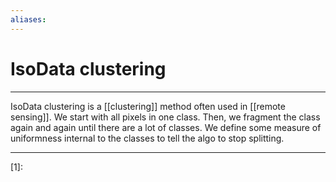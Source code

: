 ```yaml
---
aliases: 
---
```

# IsoData clustering
---
IsoData clustering is a [[clustering]] method often used in [[remote sensing]].   We start with all pixels in one class. Then, we fragment the class again and again until there are a lot of classes. We define some measure of uniformness internal to the classes to tell the algo to stop splitting. 

---
[1]: 